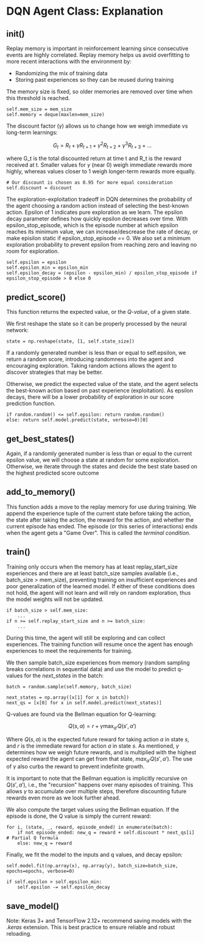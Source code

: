 # DQN Agent Class: Explanation

## __init__()

Replay memory is important in reinforcement learning since consecutive events are highly correlated. Replay memory helps us avoid overfitting to more recent interactions with the environment by:
- Randomizing the mix of training data
- Storing past experiences so they can be reused during training

The memory size is fixed, so older memories are removed over time when this threshold is reached.

```
self.mem_size = mem_size
self.memory = deque(maxlen=mem_size)
```

The discount factor ($\gamma$) allows us to change how we weigh immediate vs long-term learnings:

$$
G_t = R_t + \gamma R_{t+1} + \gamma^2 R_{t+2} + \gamma^3 R_{t+3} + \dots
$$

where G_t is the total discounted return at time t and R_t is the reward received at t. Smaller values for $\gamma$ (near 0) weigh immediate rewards more highly, whereas values closer to 1 weigh longer-term rewards more equally.

```
# Our discount is chosen as 0.95 for more equal consideration
self.discount = discount
```

The exploration-exploitation tradeoff in DQN determines the probability of the agent choosing a random action instead of selecting the best-known action. Epsilon of 1 indicates pure exploration as we learn. The epsilon decay parameter defines how quickly epsilon decreases over time. With epsilon_stop_episode, which is the episode number at which epsilon reaches its minimum value, we can increase/descrease the rate of decay, or make episilon static if epsilon_stop_episode == 0. We also set a minimum exploration probability to prevent epsilon from reaching zero and leaving no room for exploration.

```
self.epsilon = epsilon
self.epsilon_min = epsilon_min
self.epsilon_decay = (epsilon - epsilon_min) / epsilon_stop_episode if epsilon_stop_episode > 0 else 0
```

## predict_score()

This function returns the expected value, or the *Q-value*, of a given state.

We first reshape the state so it can be properly processed by the neural network:

```
state = np.reshape(state, [1, self.state_size])
```

If a randomly generated number is less than or equal to self.epsilon, we return a random score, introducing randomness into the agent and encouraging exploration. Taking random actions allows the agent to discover strategies that may be better. 

Otherwise, we predict the expected value of the state, and the agent selects the best-known action based on past experience (exploitation). As epsilon decays, there will be a lower probability of exploration in our score prediction function.

```
if random.random() <= self.epsilon: return random.random()
else: return self.model.predict(state, verbose=0)[0]
```

## get_best_states()

Again, if a randomly generated number is less than or equal to the current epsilon value, we will choose a state at random for some exploration. Otherwise, we iterate through the states and decide the best state based on the highest predicted score outcome

## add_to_memory()

This function adds a move to the replay memory for use during training. We append the experience tuple of the current state before taking the action, the state after taking the action, the reward for the action, and whether the current episode has ended. The episode (or this series of interactions) ends when the agent gets a "Game Over". This is called the *terminal condition*.

## train()

Training only occurs when the memory has at least replay_start_size experiences and there are at least batch_size samples available (i.e., batch_size > mem_size), preventing training on insufficient experiences and poor generalization of the learned model. If either of these conditions does not hold, the agent will not learn and will rely on random exploration, thus the model weights will not be updated.

```
if batch_size > self.mem_size:
    ...
if n >= self.replay_start_size and n >= batch_size:
    ...
```

During this time, the agent will still be exploring and can collect experiences. The training function will resume once the agent has enough experiences to meet the requirements for training.

We then sample batch_size experiences from memory (random sampling breaks correlations in sequential data) and use the model to predict q-values for the *next_states* in the batch:

```
batch = random.sample(self.memory, batch_size)

next_states = np.array([x[1] for x in batch])
next_qs = [x[0] for x in self.model.predict(next_states)]
```

Q-values are found via the Bellman equation for Q-learning: 

$$Q(s, a) = r + \gamma \max_{a'} Q(s', a')$$

Where $Q(s, a)$ is the expected future reward for taking action $a$ in state $s$, and $r$ is the immediate reward for action $a$ in state $s$. As mentioned, $\gamma$ determines how we weigh future rewards, and is multiplied with the highest expected reward the agent can get from that state, $max_{a'} Q(s', a')$. The use of $\gamma$ also curbs the reward to prevent indefinite growth.

It is important to note that the Bellman equation is implicitly recursive on $Q(s', a')$, i.e., the "recursion" happens over many episodes of training. This allows $\gamma$ to accumulate over multiple steps, therefore discounting future rewards even more as we look further ahead.

We also compute the target values using the Bellman equation. If the episode is done, the Q value is simply the current reward:

```
for i, (state, _, reward, episode_ended) in enumerate(batch):
    if not episode_ended: new_q = reward + self.discount * next_qs[i] # Partial Q formula
    else: new_q = reward
```

Finally, we fit the model to the inputs and q values, and decay epsilon:

```
self.model.fit(np.array(x), np.array(y), batch_size=batch_size, epochs=epochs, verbose=0)

if self.epsilon > self.epsilon_min:
    self.epsilon -= self.epsilon_decay
```

## save_model()

Note: Keras 3+ and TensorFlow 2.12+ recommend saving models with the *.keras* extension. This is best practice to ensure reliable and robust reloading.
